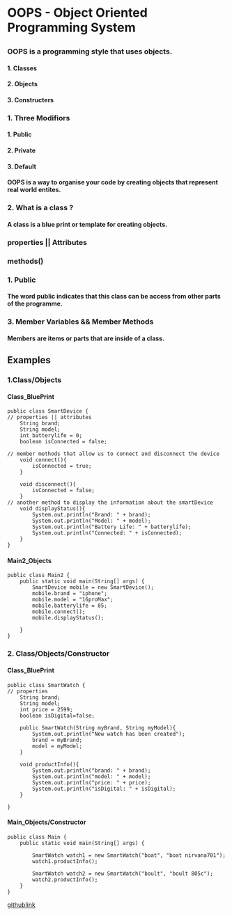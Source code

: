# <p>OOPS - Object Oriented Programming System<p>
### <p>OOPS is a programming style that uses objects.<p>
#### <p>1. Classes<p>
#### <p>2. Objects<p>
#### <p>3. Constructers<p>

### <p>1. Three Modifiors<p>
#### <p>1. Public<p>
#### <p>2. Private<p>
#### <p>3. Default<p> 
#### <p>OOPS is a way to organise your code by creating objects that represent real world entites.<p>
### <p>2. What is a class ?<p>
#### <p>A class is a blue print or template for creating objects.<p>
### <p>properties || Attributes<p>
### <p>methods()<p>
### <p>1. Public<p>
#### <p>The word public indicates that this class can be access from other parts of the programme.<p>
### <p>3. Member Variables && Member Methods<p>
#### <p>Members are items or parts that are inside of a class.<p>
## <p>Examples<p>
### <p>1.Class/Objects<p>
#### Class_BluePrint
```
public class SmartDevice {
// properties || attributes
    String brand;
    String model;
    int batterylife = 0;
    boolean isConnected = false;

// member methods that allow us to connect and disconnect the device
    void connect(){
        isConnected = true;
    }

    void disconnect(){
        isConnected = false;
    }
// another method to display the information about the smartDevice
    void displayStatus(){
        System.out.println("Brand: " + brand);
        System.out.println("Model: " + model);
        System.out.println("Battery Life: " + batterylife);
        System.out.println("Connected: " + isConnected);
    }
}
```
#### Main2_Objects
```
public class Main2 {
    public static void main(String[] args) {
        SmartDevice mobile = new SmartDevice();
        mobile.brand = "iphone";
        mobile.model = "16proMax";
        mobile.batterylife = 85;
        mobile.connect();
        mobile.displayStatus();

    }
}
```
### <p>2. Class/Objects/Constructor
#### Class_BluePrint
```
public class SmartWatch {
// properties
    String brand;
    String model;
    int price = 2599;
    boolean isDigital=false;

    public SmartWatch(String myBrand, String myModel){
        System.out.println("New watch has been created");
        brand = myBrand;
        model = myModel;
    }

    void productInfo(){
        System.out.println("brand: " + brand);
        System.out.println("model: " + model);
        System.out.println("price: " + price);
        System.out.println("isDigital: " + isDigital);
    }
        
}
```
#### Main_Objects/Constructor
```
public class Main {
    public static void main(String[] args) {
        
        SmartWatch watch1 = new SmartWatch("boat", "boat nirvana701");
        watch1.productInfo();

        SmartWatch watch2 = new SmartWatch("boult", "boult 805c");
        watch2.productInfo();
    }
}
```
[githublink](https://github.com/Aromalpriyan/OOPS)
